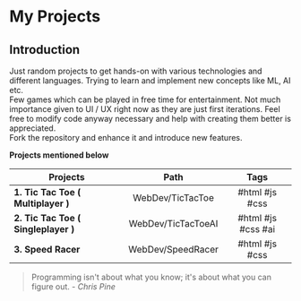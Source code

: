 # My Projects

## Introduction

Just random projects to get hands-on with various technologies and different languages. Trying to learn and implement new concepts like ML, AI etc.  
Few games which can be played in free time for entertainment. Not much importance given to UI / UX right now as they are just first iterations. Feel free to modify code anyway necessary and help with creating them better is appreciated.  
Fork the repository and enhance it and introduce new features.

**Projects mentioned below**

| Projects                            |        Path        |        Tags        |
| ----------------------------------- | :----------------: | :----------------: |
| **1. Tic Tac Toe ( Multiplayer )**  |  WebDev/TicTacToe  |   #html #js #css   |
| **2. Tic Tac Toe ( Singleplayer )** | WebDev/TicTacToeAI | #html #js #css #ai |
| **3. Speed Racer**                  | WebDev/SpeedRacer  |   #html #js #css   |

> Programming isn't about what you know; it's about what you can figure out. - _Chris Pine_
